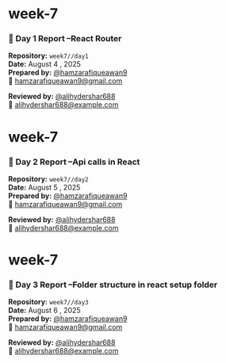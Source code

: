 # week-7
### 📘 Day 1 Report –React Router

**Repository:** `week7//day1`  
**Date:** August 4 , 2025  
**Prepared by:** [@hamzarafiqueawan9](https://github.com/hamzarafiqueawan9)  
📧 hamzarafiqueawan9@gmail.com  

**Reviewed by:** [@alihydershar688](https://github.com/alihydershar688)  
📧 alihydershar688@example.com


# week-7
### 📘 Day 2 Report –Api calls in React

**Repository:** `week7//day2`  
**Date:** August 5 , 2025  
**Prepared by:** [@hamzarafiqueawan9](https://github.com/hamzarafiqueawan9)  
📧 hamzarafiqueawan9@gmail.com  

**Reviewed by:** [@alihydershar688](https://github.com/alihydershar688)  
📧 alihydershar688@example.com


# week-7
### 📘 Day 3  Report –Folder structure in react setup folder

**Repository:** `week7//day3`  
**Date:** August 6 , 2025  
**Prepared by:** [@hamzarafiqueawan9](https://github.com/hamzarafiqueawan9)  
📧 hamzarafiqueawan9@gmail.com  

**Reviewed by:** [@alihydershar688](https://github.com/alihydershar688)  
📧 alihydershar688@example.com
